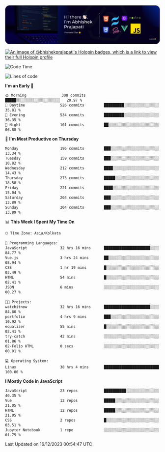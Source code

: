 ![Banner](./Header.png)

[![An image of @bhishekprajapati's Holopin badges, which is a link to view their full Holopin profile](https://holopin.me/bhishekprajapati)](https://holopin.io/@bhishekprajapati)

<!--START_SECTION:waka-->
![Code Time](http://img.shields.io/badge/Code%20Time-245%20hrs%2051%20mins-blue)

![Lines of code](https://img.shields.io/badge/From%20Hello%20World%20I%27ve%20Written-1.6%20million%20lines%20of%20code-blue)

**I'm an Early 🐤** 

```text
🌞 Morning                308 commits         █████░░░░░░░░░░░░░░░░░░░░   20.97 % 
🌆 Daytime                526 commits         █████████░░░░░░░░░░░░░░░░   35.81 % 
🌃 Evening                534 commits         █████████░░░░░░░░░░░░░░░░   36.35 % 
🌙 Night                  101 commits         ██░░░░░░░░░░░░░░░░░░░░░░░   06.88 % 
```
📅 **I'm Most Productive on Thursday** 

```text
Monday                   196 commits         ███░░░░░░░░░░░░░░░░░░░░░░   13.34 % 
Tuesday                  159 commits         ███░░░░░░░░░░░░░░░░░░░░░░   10.82 % 
Wednesday                212 commits         ████░░░░░░░░░░░░░░░░░░░░░   14.43 % 
Thursday                 273 commits         █████░░░░░░░░░░░░░░░░░░░░   18.58 % 
Friday                   221 commits         ████░░░░░░░░░░░░░░░░░░░░░   15.04 % 
Saturday                 204 commits         ███░░░░░░░░░░░░░░░░░░░░░░   13.89 % 
Sunday                   204 commits         ███░░░░░░░░░░░░░░░░░░░░░░   13.89 % 
```


📊 **This Week I Spent My Time On** 

```text
🕑︎ Time Zone: Asia/Kolkata

💬 Programming Languages: 
JavaScript               32 hrs 16 mins      █████████████████████░░░░   84.77 % 
Vue.js                   3 hrs 24 mins       ██░░░░░░░░░░░░░░░░░░░░░░░   08.94 % 
CSS                      1 hr 19 mins        █░░░░░░░░░░░░░░░░░░░░░░░░   03.49 % 
HTML                     54 mins             █░░░░░░░░░░░░░░░░░░░░░░░░   02.41 % 
JSON                     6 mins              ░░░░░░░░░░░░░░░░░░░░░░░░░   00.27 % 

🐱‍💻 Projects: 
watchitnow               32 hrs 16 mins      █████████████████████░░░░   84.80 % 
portfolio                4 hrs 9 mins        ███░░░░░░░░░░░░░░░░░░░░░░   10.92 % 
equalizer                55 mins             █░░░░░░░░░░░░░░░░░░░░░░░░   02.41 % 
try-catch                42 mins             ░░░░░░░░░░░░░░░░░░░░░░░░░   01.86 % 
02-Folio HTML            0 secs              ░░░░░░░░░░░░░░░░░░░░░░░░░   00.01 % 

💻 Operating System: 
Linux                    38 hrs 4 mins       █████████████████████████   100.00 % 
```

**I Mostly Code in JavaScript** 

```text
JavaScript               23 repos            ██████████░░░░░░░░░░░░░░░   40.35 % 
Vue                      12 repos            █████░░░░░░░░░░░░░░░░░░░░   21.05 % 
HTML                     12 repos            █████░░░░░░░░░░░░░░░░░░░░   21.05 % 
CSS                      2 repos             █░░░░░░░░░░░░░░░░░░░░░░░░   03.51 % 
Jupyter Notebook         1 repo              ░░░░░░░░░░░░░░░░░░░░░░░░░   01.75 % 
```




 Last Updated on 16/12/2023 00:54:47 UTC
<!--END_SECTION:waka-->
<!--
**bhishekprajapati/bhishekprajapati** is a ✨ _special_ ✨ repository because its `README.md` (this file) appears on your GitHub profile.

Here are some ideas to get you started:

- 🔭 I’m currently working on ...
- 🌱 I’m currently learning ...
- 👯 I’m looking to collaborate on ...
- 🤔 I’m looking for help with ...
- 💬 Ask me about ...
- 📫 How to reach me: ...
- 😄 Pronouns: ...
- ⚡ Fun fact: ...
-->
